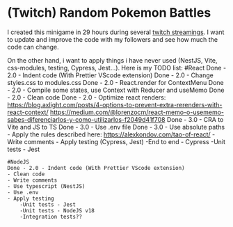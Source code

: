 # (Twitch) Random Pokemon Battles
I created this minigame in 29 hours during several [twitch streamings](https://www.twitch.tv/jebx_).
I want to update and improve the code with my followers and see how much the code can change.

On the other hand, i want to apply things i have never used (NestJS, Vite, css-modules, testing, Cypress, Jest...).
Here is my TODO list:
    #React
    Done - 2.0 - Indent code (With Prettier VScode extension)
    Done - 2.0 - Change styles.css to modules.css
    Done - 2.0 - React.render for ContextMenu
    Done - 2.0 - Compile some states, use Context with Reducer and useMemo
    Done - 2.0 - Clean code
    Done - 2.0 - Optimize react renders:
                    https://blog.axlight.com/posts/4-options-to-prevent-extra-rerenders-with-react-context/
                    https://medium.com/@lorenzocm/react-memo-o-usememo-sabes-diferenciarlos-y-como-utilizarlos-f2049d41f708
    Done - 3.0 - CRA to Vite and JS to TS
    Done - 3.0 - Use .env file
    Done - 3.0 - Use absolute paths
    - Apply the rules described here: https://alexkondov.com/tao-of-react/
    - Write comments
    - Apply testing (Cypress, Jest)
        -End to end - Cypress
        -Unit tests - Jest
    
    #NodeJS
    Done - 2.0 - Indent code (With Prettier VScode extension)
    - Clean code
    - Write comments
    - Use typescript (NestJS)
    - Use .env
    - Apply testing
        -Unit tests - Jest
        -Unit tests - NodeJS v18
        -Integration tests??
        
